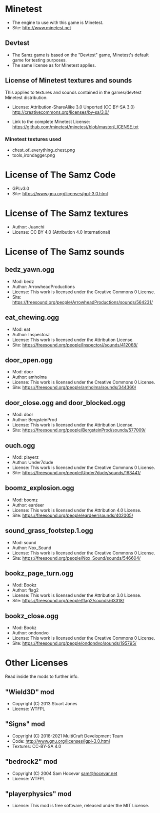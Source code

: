 # Minetest

- The engine to use with this game is Minetest.
- Site: http://www.minetest.net

## Devtest

- The Samz game is based on the "Devtest" game, Minetest's default game for testing purposes.
- The same license as for Minetest applies.

## License of Minetest textures and sounds

This applies to textures and sounds contained in the games/devtest Minetest
distribution.

- License: Attribution-ShareAlike 3.0 Unported (CC BY-SA 3.0)
http://creativecommons.org/licenses/by-sa/3.0/

- Link to the complete Minetest License:
https://github.com/minetest/minetest/blob/master/LICENSE.txt

### Minetest textures used

- chest_of_everything_chest.png
- tools_irondagger.png

# License of The Samz Code

- GPLv3.0
- Site: https://www.gnu.org/licenses/gpl-3.0.html

# License of The Samz textures

- Author: Juanchi
- License: CC BY 4.0 (Attribution 4.0 International)

# License of The Samz sounds

## bedz_yawn.ogg
- Mod: bedz
- Author: ArrowheadProductions
- License: This work is licensed under the Creative Commons 0 License.
- Site: https://freesound.org/people/ArrowheadProductions/sounds/564231/

## eat_chewing.ogg
- Mod: eat
- Author: InspectorJ
- License: This work is licensed under the Attribution License.
- Site: https://freesound.org/people/InspectorJ/sounds/412068/

## door_open.ogg
- Mod: door
- Author: amholma
- License: This work is licensed under the Creative Commons 0 License.
- Site: https://freesound.org/people/amholma/sounds/344360/

## door_close.ogg and door_blocked.ogg
- Mod: door
- Author: BergsteinProd
- License: This work is licensed under the Attribution License.
- Site: https://freesound.org/people/BergsteinProd/sounds/577009/

## ouch.ogg
- Mod: playerz
- Author: Under7dude
- License: This work is licensed under the Creative Commons 0 License.
- Site: https://freesound.org/people/Under7dude/sounds/163441/

## boomz_explosion.ogg
- Mod: boomz
- Author: eardeer
- License: This work is licensed under the Attribution 4.0 License.
- Site: https://freesound.org/people/eardeer/sounds/402005/

## sound_grass_footstep.1.ogg
- Mod: sound
- Author: Nox_Sound
- License: This work is licensed under the Creative Commons 0 License.
- Site: https://freesound.org/people/Nox_Sound/sounds/546604/

## bookz_page_turn.ogg

- Mod: Bookz
- Author: flag2
- License: This work is licensed under the Attribution 3.0 License.
- Site: https://freesound.org/people/flag2/sounds/63318/

## bookz_close.ogg

- Mod: Bookz
- Author: ondondvo
- License: This work is licensed under the Creative Commons 0 License.
- Site: https://freesound.org/people/ondondvo/sounds/195795/

# Other Licenses

Read inside the mods to further info.

## "Wield3D" mod

- Copyright (C) 2013 Stuart Jones
- License: WTFPL

## "Signs" mod

- Copyright (C) 2018-2021 MultiCraft Development Team
- Code: http://www.gnu.org/licenses/lgpl-3.0.html
- Textures: CC-BY-SA 4.0

## "bedrock2" mod

- Copyright (C) 2004 Sam Hocevar <sam@hocevar.net>
- License: WTFPL

## "playerphysics" mod

- License: This mod is free software, released under the MIT License.




